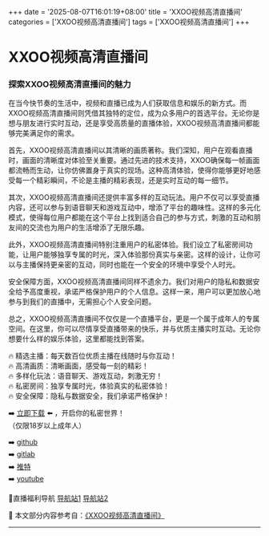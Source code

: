 +++
date = '2025-08-07T16:01:19+08:00'
title = 'XXOO视频高清直播间'
categories = ['XXOO视频高清直播间']
tags = ['XXOO视频高清直播间']
+++

# XXOO视频高清直播间

### 探索XXOO视频高清直播间的魅力

在当今快节奏的生活中，视频和直播已成为人们获取信息和娱乐的新方式。而XXOO视频高清直播间则凭借其独特的定位，成为众多用户的首选平台。无论你是想与朋友进行实时互动，还是享受高质量的直播体验，XXOO视频高清直播间都能够完美满足你的需求。

首先，XXOO视频高清直播间以其清晰的画质著称。我们深知，用户在观看直播时，画面的清晰度对体验至关重要。通过先进的技术支持，XXOO确保每一帧画面都流畅而生动，让你仿佛置身于真实的现场。这种高清体验，使得你能够更好地感受每一个精彩瞬间，不论是主播的精彩表现，还是实时互动的每一细节。

其次，XXOO视频高清直播间还提供丰富多样的互动玩法。用户不仅可以享受直播内容，还可以参与到语音聊天和游戏互动中，增添了平台的趣味性。这样的多元化模式，使得每位用户都能在这个平台上找到适合自己的参与方式，刺激的互动和朋友间的交流也为用户的生活增添了无限乐趣。

此外，XXOO视频高清直播间特别注重用户的私密体验。我们设立了私密房间功能，让用户能够独享专属的时光，深入体验那份真实与亲密。这样的设计，让你可以与主播保持更亲密的互动，同时也能在一个安全的环境中享受个人时光。

安全保障方面，XXOO视频高清直播间同样不遗余力。我们对用户的隐私和数据安全给予高度重视，承诺严格保护用户的个人信息。这样一来，用户可以更加放心地参与到我们的直播中，无需担心个人安全问题。

总之，XXOO视频高清直播间不仅仅是一个直播平台，更是一个属于成年人的专属空间。在这里，你可以尽情享受直播带来的快乐，并与优质主播实时互动。无论你想要什么样的娱乐体验，这里都能找到答案。

🔥 精选主播：每天数百位优质主播在线随时与你互动！  
🔥 高清画质：清晰画面，感受每一刻的精彩！  
🔥 多样化玩法：语音聊天、游戏互动，刺激无穷！  
🔥 私密房间：独享专属时光，体验真实的私密体验！  
🔥 安全保障：隐私与数据安全，我们承诺严格保护！

➡️ [立即下载](https://down123.s3.ap-east-1.amazonaws.com/down/down.html?channelCode=blog) ⬅️ ，开启你的私密世界！  
（仅限18岁以上成年人）  

➡️ [github](https://aldult-live.github.io/)  
➡️ [gitlab](https://seo-09598d.gitlab.io/)  
➡️ [推特](https://x.com/wegame33)  
➡️ [youtube](https://www.youtube.com/@6Dlive)  

🔞直播福利导航 [导航站1](https://webstack-86085a.gitlab.io/) [导航站2](https://onlygit123-2.github.io/)


📘 本文部分内容参考自：[《XXOO视频高清直播间》](https://github.com/tata25721/tata)

---
